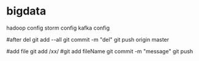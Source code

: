 # bigdata
hadoop config
storm config
kafka config


#after del 
git add --all
git commit -m "del"
git push origin master

#add file
git add /xx/
#git add fileName
git commit -m "message"
git push 







